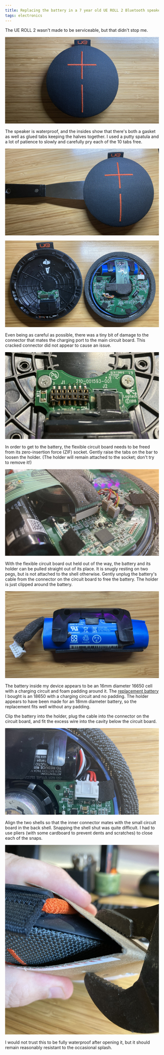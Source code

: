 ```yaml
---
title: Replacing the battery in a 7 year old UE ROLL 2 Bluetooth speaker
tags: electronics
---
```


The UE ROLL 2 wasn't made to be serviceable, but that didn't stop me.

![Photo of the UR ROLL 2 Bluetooth speaker: a round pill about the size of a hand with a fabric top. Embroidered into the fabric are a plus and minus sign for controlling volume](/assets/ue-roll-2/overview.jpg)

The speaker is waterproof, and the insides show that there's both a gasket as well as glued tabs keeping the halves together. I used a putty spatula and a lot of patience to slowly and carefully pry each of the 10 tabs free.

![Photo of putty spatula inserted between the halves of the speaker shell](/assets/ue-roll-2/putty-spatula.jpg)

![Photo of opened speaker; the back of the shell contains only a small charging port and small circuit board; the front of the shell contains the battery, speaker, and main circuit board](/assets/ue-roll-2/splayed.jpg)

Even being as careful as possible, there was a tiny bit of damage to the connector that mates the charging port to the main circuit board. This cracked connector did not appear to cause an issue.

![Closeup of small circuit board in back shell showing a 7x2 plug where the edge of two of the holes has a crack](/assets/ue-roll-2/cracked-connector.jpg)

In order to get to the battery, the flexible circuit board needs to be freed from its zero-insertion force (ZIF) socket. Gently raise the tabs on the bar to loosen the holder. (The holder will remain attached to the socket; don't try to remove it!)

![Closeup of flexible circuit board attached to ZIF socket](/assets/ue-roll-2/zif-socket.jpg)

With the flexible circuit board out held out of the way, the battery and its holder can be pulled straight out of its place. It is snugly resting on two pegs, but is not attached to the shell otherwise. Gently unplug the battery's cable from the connector on the circuit board to free the battery. The holder is just clipped around the battery.

![Photo of battery inside of holder](/assets/ue-roll-2/original-battery.jpg)

The battery inside my device appears to be an 16mm diameter 16650 cell with a charging circuit and foam padding around it. The [replacement battery][replacement-battery] I bought is an 18650 with a charging circuit and no padding. The holder appears to have been made for an 18mm diameter battery, so the replacement fits well without any padding.

Clip the battery into the holder, plug the cable into the connector on the circuit board, and fit the excess wire into the cavity below the circuit board.

![Closeup of battery connector showing wire fit into cavity in shell](/assets/ue-roll-2/wire-routing.jpg)

Align the two shells so that the inner connector mates with the small circuit board in the back shell. Snapping the shell shut was quite difficult. I had to use pliers (with some cardboard to prevent dents and scratches) to close each of the snaps.

![Closeup of two halves being clamped back together with a pair of pliers](/assets/ue-roll-2/clamping.jpg)

I would not trust this to be fully waterproof after opening it, but it should remain reasonably resistant to the occasional splash.

[replacement-battery]: https://batteryclerk.com/products/logitech-ue-roll-ue-roll-2-ws600-ws600bl-w-3400mah-replacement-battery
